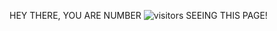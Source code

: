 HEY THERE, YOU ARE NUMBER ![visitors](https://visitor-badge.glitch.me/badge?page_id=0w9&left_color=green&right_color=red) SEEING THIS PAGE!
